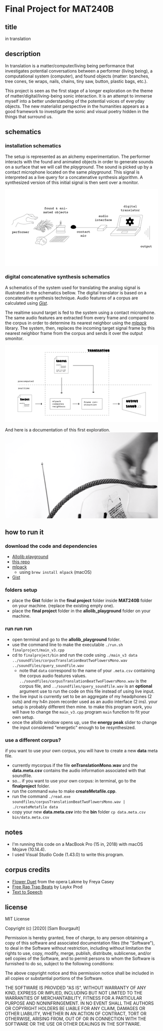 # Final Project for MAT240B
## title
in translation

## description
In translation is a matter/computer/living being performance that investigates potential conversations between a performer (living being), a computational system (computer), and found objects (matter: branches, tree cones, tie wraps, nails, chains, tiny saw, button, plastic bags, etc.).

This project is seen as the first stage of a longer exploration on the theme of matter/digital/living-being sonic interaction. It is an attempt to immerse myself into a better understanding of the potential voices of everyday objects. The new materialist perspective in the humanities appears as a good framework to investigate the sonic and visual poetry hidden in the things that surround us.

## schematics
### installation schematics
The setup is represented as an alchemy experimentation. The performer interacts with the found and animated objects in order to generate sounds on a surface that we will call the *playground*. The sound is picked up by a contact microphone located on the same *playground*. This signal is interpreted as a live query for a concatenative synthesis algorithm. A synthesized version of this initial signal is then sent over a monitor.

![schematics 1](schematics/schema.png)

### digital concatenative synthesis schematics
A schematics of the system used for translating the analog signal is illustrated in the schematics bellow. The digital translator is based on a concatenative synthesis technique. Audio features of a corpus are calculated using [*Gist*](https://github.com/adamstark/Gist). 

The realtime sound target is fed to the system using a contact microphone. The same audio features are extracted from every frame and compared to the corpus in order to determine its nearest neighbor using the [*mlpack*](https://www.mlpack.org/getstarted.html) library. The system, then, replaces the incoming target signal frame by this nearest neighbor frame from the corpus and sends it over the output smonitor.

![schematics 2](schematics/digitalSchema.png)

And here is a documentation of this first exploration.
[![in translation](schematics/inTranslationScreenshot.png)](https://vimeo.com/398724611)

## how to run it
### download the code and dependencies
- [Allolib playground](https://github.com/AlloSphere-Research-Group/allolib_playground)
- [this repo](https://github.com/sambourgault/MAT240B)
- [mlpack](https://www.mlpack.org/getstarted.html)
    - using `brew install mlpack` (macOS)
- [Gist](https://github.com/adamstark/Gist)

### folders setup
- place the **Gist** folder in the **final project** folder inside **MAT240B** folder on your machine. (replace the existing empty one).
- place the **final project** folder in the **allolib_playground** folder on your machine.

### run run run
- open terminal and go to the **allolib_playground** folder.
- use the command line to make the executable `./run.sh finalproject/main_v3.cpp`
- cd to `finalproject/bin` and run the code using `./main_v3 data ../soundfiles/corpusTranslationBeatTwoFlowersMono.wav ../soundfiles/query_soundfile.wav` 
    - note that `data` correspond to the name of your `.meta.csv` containing the corpus audio features values. `../soundfiles/corpusTranslationBeatTwoFlowersMono.wav` is the corpus file, and `../soundfiles/query_soundfile.wav` is an **optional** argument use to run the code on this file instead of using live input.
- the live input is currently set to be an aggregate of my headphones (2 outs) and my h4n zoom recorder used as an audio interface (2 ins). your setup is probably different then mine. to make this program work, you will have to change the `main_v3.cpp` program `main` function to fit your own setup.
- once the allolib window opens up, use the **energy peak** slider to change the input considered "energetic" enough to be resynthesized.

### use a different corpus?
if you want to use your own corpus, you will have to create a new **data** meta file.
-  currently mycorpus if the file **onTranslationMono.wav** and the **data.meta.csv** contains the audio information associated with that soundfile.
- so... if you want to use your own corpus: in terminal, go to the **finalproject** folder.
- run the command `make` to make **createMetafile.cpp**.
- run the command `./read.exe soundfiles/corpusTranslationBeatTwoFlowersMono.wav | ./createMetafile data`
- copy your new **data.meta.csv** into the **bin** folder `cp data.meta.csv bin/data.meta.csv` 


## notes
- I'm running this code on a MacBook Pro (15 in, 2018) with macOS Mojave (10.14.4).
- I used Visual Studio Code (1.43.0) to write this program.

## corpus credits
- [Flower Duet](https://www.youtube.com/watch?v=6JkQS9g7TvA) from the opera Lakme by Freya Casey
- [Free Rap Trap Beats](https://www.youtube.com/watch?v=bOTIURTyO40) by Laykx Prod
- [Text to Speech](http://www.fromtexttospeech.com/)

## license

MIT License

Copyright (c) [2020] [Sam Bourgault]

Permission is hereby granted, free of charge, to any person obtaining a copy
of this software and associated documentation files (the "Software"), to deal
in the Software without restriction, including without limitation the rights
to use, copy, modify, merge, publish, distribute, sublicense, and/or sell
copies of the Software, and to permit persons to whom the Software is
furnished to do so, subject to the following conditions:

The above copyright notice and this permission notice shall be included in all
copies or substantial portions of the Software.

THE SOFTWARE IS PROVIDED "AS IS", WITHOUT WARRANTY OF ANY KIND, EXPRESS OR
IMPLIED, INCLUDING BUT NOT LIMITED TO THE WARRANTIES OF MERCHANTABILITY,
FITNESS FOR A PARTICULAR PURPOSE AND NONINFRINGEMENT. IN NO EVENT SHALL THE
AUTHORS OR COPYRIGHT HOLDERS BE LIABLE FOR ANY CLAIM, DAMAGES OR OTHER
LIABILITY, WHETHER IN AN ACTION OF CONTRACT, TORT OR OTHERWISE, ARISING FROM,
OUT OF OR IN CONNECTION WITH THE SOFTWARE OR THE USE OR OTHER DEALINGS IN THE
SOFTWARE.

